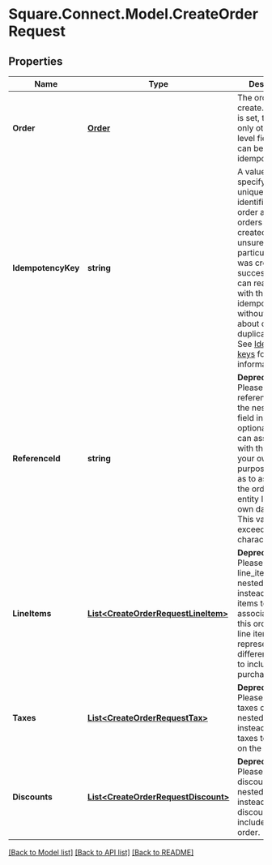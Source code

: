 # Square.Connect.Model.CreateOrderRequest
## Properties

Name | Type | Description | Notes
------------ | ------------- | ------------- | -------------
**Order** | [**Order**](Order.md) | The order to create. If this field is set, then the only other top-level field that can be set is the idempotency_key. | [optional] 
**IdempotencyKey** | **string** | A value you specify that uniquely identifies this order among orders you&#39;ve created.  If you&#39;re unsure whether a particular order was created successfully, you can reattempt it with the same idempotency key without worrying about creating duplicate orders.  See [Idempotency keys](#idempotencykeys) for more information. | [optional] 
**ReferenceId** | **string** | __Deprecated__: Please set the reference_id on the nested [order](#type-order) field instead.  An optional ID you can associate with the order for your own purposes (such as to associate the order with an entity ID in your own database).  This value cannot exceed 40 characters. | [optional] 
**LineItems** | [**List&lt;CreateOrderRequestLineItem&gt;**](CreateOrderRequestLineItem.md) | __Deprecated__: Please set the line_items on the nested [order](#type-order) field instead.  The line items to associate with this order.  Each line item represents a different product to include in a purchase. | [optional] 
**Taxes** | [**List&lt;CreateOrderRequestTax&gt;**](CreateOrderRequestTax.md) | __Deprecated__: Please set the taxes on the nested [order](#type-order) field instead.  The taxes to include on the order. | [optional] 
**Discounts** | [**List&lt;CreateOrderRequestDiscount&gt;**](CreateOrderRequestDiscount.md) | __Deprecated__: Please set the discounts on the nested [order](#type-order) field instead.  The discounts to include on the order. | [optional] 



[[Back to Model list]](../README.md#documentation-for-models) [[Back to API list]](../README.md#documentation-for-api-endpoints) [[Back to README]](../README.md)

